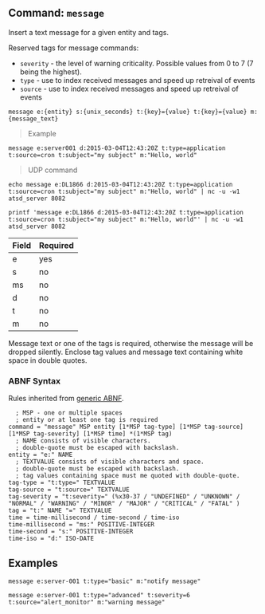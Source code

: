 ## Command: `message`

Insert a text message for a given entity and tags.

Reserved tags for message commands:

* `severity` - the level of warning criticality. Possible values from 0 to 7 (7 being the highest).
* `type` - use to index received messages and speed up retreival of events
* `source` - use to index received messages and speed up retreival of events

```
message e:{entity} s:{unix_seconds} t:{key}={value} t:{key}={value} m:{message_text}
```

> Example

```
message e:server001 d:2015-03-04T12:43:20Z t:type=application t:source=cron t:subject="my subject" m:"Hello, world"
```

> UDP command

```
echo message e:DL1866 d:2015-03-04T12:43:20Z t:type=application t:source=cron t:subject="my subject" m:"Hello, world" | nc -u -w1 atsd_server 8082
```

```
printf 'message e:DL1866 d:2015-03-04T12:43:20Z t:type=application t:source=cron t:subject="my subject" m:"Hello, world"' | nc -u -w1 atsd_server 8082
```

| **Field** | **Required** |                      
|---|---|
| e         | yes          |
| s         | no           |
| ms        | no           |
| d         | no           |
| t         | no           |
| m         | no           |

<aside class="success">
Message text or one of the tags is required, otherwise the message will be dropped silently.
Enclose tag values and message text containing white space in double quotes.
</aside>

### ABNF Syntax

Rules inherited from [generic ABNF](generic-abnf.md).

```properties
  ; MSP - one or multiple spaces
  ; entity or at least one tag is required
command = "message" MSP entity [1*MSP tag-type] [1*MSP tag-source] [1*MSP tag-severity] [1*MSP time] *(1*MSP tag) 
  ; NAME consists of visible characters. 
  ; double-quote must be escaped with backslash.
entity = "e:" NAME
  ; TEXTVALUE consists of visible characters and space. 
  ; double-quote must be escaped with backslash. 
  ; tag values containing space must me quoted with double-quote.  
tag-type = "t:type=" TEXTVALUE
tag-source = "t:source=" TEXTVALUE
tag-severity = "t:severity=" (%x30-37 / "UNDEFINED" / "UNKNOWN" / "NORMAL" / "WARNING" / "MINOR" / "MAJOR" / "CRITICAL" / "FATAL" )
tag = "t:" NAME "=" TEXTVALUE
time = time-millisecond / time-second / time-iso
time-millisecond = "ms:" POSITIVE-INTEGER
time-second = "s:" POSITIVE-INTEGER
time-iso = "d:" ISO-DATE
```

## Examples

```ls
message e:server-001 t:type="basic" m:"notify message"
```

```ls
message e:server-001 t:type="advanced" t:severity=6 t:source="alert_monitor" m:"warning message"
```
